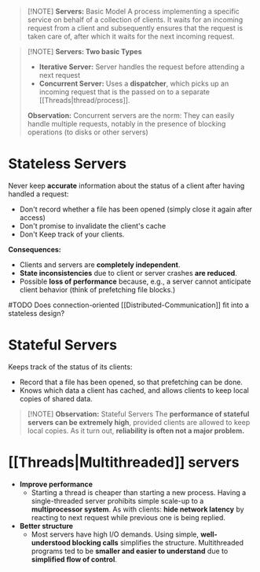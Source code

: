 
> [!NOTE] **Servers:** Basic Model
> A process implementing a specific service on behalf of a collection of clients. It waits for an incoming request from a client and subsequently ensures that the request is taken care of, after which it waits for the next incoming request.
> 



> [!NOTE] **Servers: Two basic Types**
> - **Iterative Server:** Server handles the request before attending a next request
> - **Concurrent Server:** Uses a **dispatcher**, which picks up an incoming request that is the passed on to a separate [[Threads|thread/process]].
> 
> **Observation:** Concurrent servers are the norm: They can easily handle multiple requests, notably in the presence of blocking operations (to disks or other servers)

# Stateless Servers
Never keep **accurate** information about the status of a client after having handled a request:
- Don't record whether a file has been opened (simply close it again after access)
- Don't promise to invalidate the client's cache
- Don't Keep track of your clients.

**Consequences:**
- Clients and servers are **completely independent**.
- **State inconsistencies** due to client or server crashes **are reduced**.
- Possible **loss of performance** because, e.g., a server cannot anticipate client behavior (think of prefetching file blocks.)

#TODO Does connection-oriented [[Distributed-Communication]] fit into a stateless design?

# Stateful Servers
Keeps track of the status of its clients:
- Record that a file has been opened, so that prefetching can be done.
- Knows which data a client has cached, and allows clients to keep local copies of shared data.

> [!NOTE] **Observation:** Stateful Servers
> The **performance of stateful servers can be extremely high**, provided clients are allowed to keep local copies. As it turn out, **reliability is often not a major problem.**


# [[Threads|Multithreaded]] servers
- **Improve performance**
	- Starting a thread is cheaper than starting a new process. Having a single-threaded server prohibits simple scale-up to a **multiprocessor system**. As with clients: **hide network latency** by reacting to next request while previous one is being replied.
- **Better structure**
	- Most servers have high I/O demands. Using simple, **well-understood blocking calls** simplifies the structure. Multithreaded programs ted to be **smaller and easier to understand** due to **simplified flow of control**.